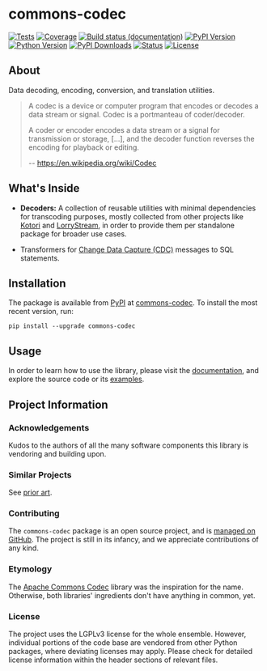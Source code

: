 # commons-codec

[![Tests](https://github.com/daq-tools/commons-codec/actions/workflows/tests.yml/badge.svg)](https://github.com/daq-tools/commons-codec/actions/workflows/tests.yml)
[![Coverage](https://codecov.io/gh/daq-tools/commons-codec/branch/main/graph/badge.svg)](https://app.codecov.io/gh/daq-tools/commons-codec)
[![Build status (documentation)](https://readthedocs.org/projects/commons-codec/badge/)](https://cratedb.com/docs/commons-codec/)
[![PyPI Version](https://img.shields.io/pypi/v/commons-codec.svg)](https://pypi.org/project/commons-codec/)
[![Python Version](https://img.shields.io/pypi/pyversions/commons-codec.svg)](https://pypi.org/project/commons-codec/)
[![PyPI Downloads](https://pepy.tech/badge/commons-codec/month)](https://pepy.tech/project/commons-codec/)
[![Status](https://img.shields.io/pypi/status/commons-codec.svg)](https://pypi.org/project/commons-codec/)
[![License](https://img.shields.io/pypi/l/commons-codec.svg)](https://pypi.org/project/commons-codec/)

## About
Data decoding, encoding, conversion, and translation utilities.

> A codec is a device or computer program that encodes or decodes a data stream or signal.
> Codec is a portmanteau of coder/decoder.
>
> A coder or encoder encodes a data stream or a signal for transmission or storage,
> [...], and the decoder function reverses the encoding for playback or editing.
>
> -- https://en.wikipedia.org/wiki/Codec

## What's Inside
- **Decoders:** A collection of reusable utilities with minimal dependencies for
  transcoding purposes, mostly collected from other projects like
  [Kotori](https://kotori.readthedocs.io/) and [LorryStream](https://lorrystream.readthedocs.io/),
  in order to provide them per standalone package for broader use cases.

- Transformers for [Change Data Capture (CDC)] messages to SQL statements.

## Installation
The package is available from [PyPI] at [commons-codec].
To install the most recent version, run:
```shell
pip install --upgrade commons-codec
```

## Usage
In order to learn how to use the library, please visit the [documentation],
and explore the source code or its [examples].


## Project Information

### Acknowledgements
Kudos to the authors of all the many software components this library is
vendoring and building upon.

### Similar Projects
See [prior art].

### Contributing
The `commons-codec` package is an open source project, and is
[managed on GitHub]. The project is still in its infancy, and
we appreciate contributions of any kind.

### Etymology
The [Apache Commons Codec] library was the inspiration for the name. Otherwise,
both libraries' ingredients don't have anything in common, yet.

### License
The project uses the LGPLv3 license for the whole ensemble. However, individual
portions of the code base are vendored from other Python packages, where
deviating licenses may apply. Please check for detailed license information
within the header sections of relevant files.



[Apache Commons Codec]: https://commons.apache.org/proper/commons-codec/
[Change Data Capture (CDC)]: https://en.wikipedia.org/wiki/Change_data_capture
[commons-codec]: https://pypi.org/project/commons-codec/
[documentation]: https://commons-codec.readthedocs.io/
[examples]: https://github.com/daq-tools/commons-codec/tree/main/examples
[managed on GitHub]: https://github.com/daq-tools/commons-codec
[prior art]: https://commons-codec.readthedocs.io/prior-art.html
[PyPI]: https://pypi.org/
